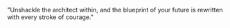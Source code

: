 "Unshackle the architect within, and the blueprint of your future is rewritten with every stroke of courage."

